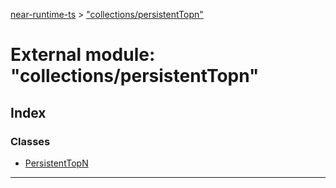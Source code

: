 [near-runtime-ts](../README.md) > ["collections/persistentTopn"](../modules/_collections_persistenttopn_.md)

# External module: "collections/persistentTopn"

## Index

### Classes

* [PersistentTopN](../classes/_collections_persistenttopn_.persistenttopn.md)

---

